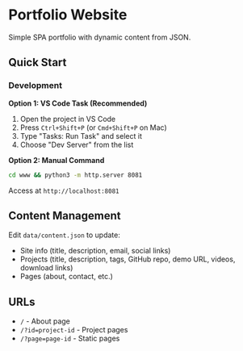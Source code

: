# Portfolio Website

Simple SPA portfolio with dynamic content from JSON.

## Quick Start

### Development

**Option 1: VS Code Task (Recommended)**
1. Open the project in VS Code
2. Press `Ctrl+Shift+P` (or `Cmd+Shift+P` on Mac)
3. Type "Tasks: Run Task" and select it
4. Choose "Dev Server" from the list

**Option 2: Manual Command**
```bash
cd www && python3 -m http.server 8081
```

Access at `http://localhost:8081`

## Content Management

Edit `data/content.json` to update:
- Site info (title, description, email, social links)
- Projects (title, description, tags, GitHub repo, demo URL, videos, download links)
- Pages (about, contact, etc.)

## URLs

- `/` - About page
- `/?id=project-id` - Project pages
- `/?page=page-id` - Static pages
